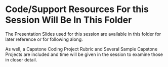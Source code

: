 # Code/Support Resources For this Session Will Be In This Folder

The Presentation Slides used for this session are available in this folder for later reference or for following along.

As well, a Capstone Coding Project Rubric and Several Sample Capstone Projects are included and time will be given in the session to examine those in closer detail.